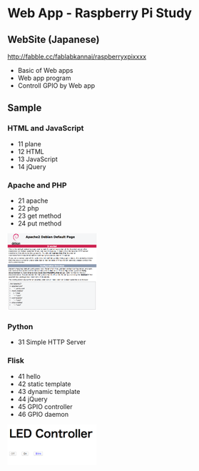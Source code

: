 # Web App - Raspberry Pi Study

## WebSite (Japanese)
http://fabble.cc/fablabkannai/raspberryxpixxxx <br/>

- Basic of Web apps
- Web app program
- Controll GPIO by Web app

## Sample
### HTML and JavaScript
- 11 plane
- 12 HTML
- 13 JavaScript
- 14 jQuery

### Apache and PHP
- 21 apache
- 22 php
- 23 get method
- 24 put method

<img src="https://raw.githubusercontent.com/FabLabKannai/RaspiStudy/master/5_web/docs/21_apache.png" width="200" /> <br/>

### Python
- 31 Simple HTTP Server 

### Flisk
- 41 hello
- 42 static template
- 43 dynamic template
- 44 jQuery
- 45 GPIO controller
- 46 GPIO daemon

<img src="https://github.com/FabLabKannai/RaspiStudy/blob/master/5_web/docs/46_daemon.png" width="200" /> <br/>
